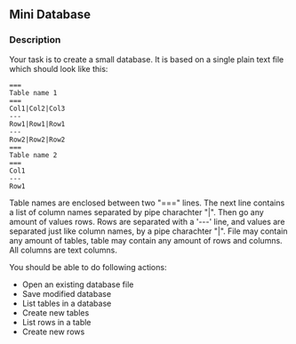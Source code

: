 ## Mini Database

### Description

Your task is to create a small database. It is based on a single plain text file which should look like this:

    ===
    Table name 1
    ===
    Col1|Col2|Col3
    ---
    Row1|Row1|Row1
    ---
    Row2|Row2|Row2
    ===
    Table name 2
    ===
    Col1
    ---
    Row1

Table names are enclosed between two "===" lines. The next line contains a list of column names separated by pipe charachter "|". Then go any amount of values rows. Rows are separated with a '---' line, and values are separated just like column names, by a pipe charachter "|".
File may contain any amount of tables, table may contain any amount of rows and columns. All columns are text columns.

You should be able to do following actions:
 - Open an existing database file
 - Save modified database
 - List tables in a database
 - Create new tables
 - List rows in a table
 - Create new rows
